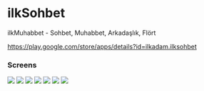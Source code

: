 # ilkSohbet
ilkMuhabbet - Sohbet, Muhabbet, Arkadaşlık, Flört

https://play.google.com/store/apps/details?id=ilkadam.ilksohbet

### Screens
![](Screenshot_20240615-233942.png)
![](Screenshot_20240615-233956.png)
![](Screenshot_20240615-234009.png)
![](Screenshot_20240615_234227.png)
![](Screenshot_20240615_234240.png)
![](Screenshot_20240615_234255.png)
![](Screenshot_20240615_234305.png)
